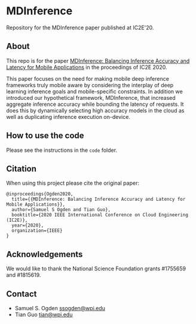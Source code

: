 # MDInference
Repository for the MDInference paper published at IC2E'20.

## About

This repo is for the paper [MDInference: Balancing Inference Accuracy and Latency for Mobile Applications](https://arxiv.org/abs/2002.06603) in the proceedings of IC2E 2020.

This paper focuses on the need for making mobile deep inference frameworks truly mobile aware by considering the interplay of deep learning inference goals and mobile-specific constraints.
In addition we introduced our hypothetical framework, MDInference, that increased aggregate inference accuracy while bounding the latency of requests.
It does this by dynamically selecting high accuracy models in the cloud as well as duplicating inference execution on-device.


## How to use the code
Please see the instructions in the `code` folder.

## Citation

When using this project please cite the original paper:

```
@inproceedings{Ogden2020,
  title={{MDInference: Balancing Inference Accuracy and Latency for Mobile Applications}},
  author={Samuel S Ogden and Tian Guo},
  booktitle={2020 IEEE International Conference on Cloud Engineering (IC2E)},
  year={2020},
  organization={IEEE}
}
```

## Acknowledgements

We would like to thank the National Science Foundation grants #1755659 and #1815619.


## Contact
* Samuel S. Ogden <ssogden@wpi.edu>
* Tian Guo <tian@wpi.edu>
